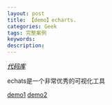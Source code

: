 ```yaml
---
layout: post
title: 【demo】echarts.
categories: Geek
tags: 完整案例
keywords:
description:
---
```


<a href='https://github.com/guofei9987/echarts_API'><i class="fa fa-github fa-lg" style="color:#000;">代码库</i></a>

echats是一个非常优秀的可视化工具

[demo1](http://www.guofei.site/public/jsforecharts/chartsdemo)
[demo2](http://www.guofei.site/public/jsforecharts/chartsdemo1)
